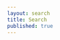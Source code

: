 ```yaml
---
layout: search
title: Search
published: true
---
```


<script src="https://www.gstatic.com/firebasejs/4.8.0/firebase.js"></script>

<script>
var config = {
  apiKey: "AIzaSyDevLM4q4OFtIS2KvxuPUm4vE_1T_-f9NY",
  authDomain: "meenta-development.firebaseapp.com",
  databaseURL: "https://meenta-development.firebaseio.com",
  projectId: "meenta-development",
  storageBucket: "meenta-development.appspot.com",
  messagingSenderId: "521551258641"
};
firebase.initializeApp(config);
</script>

<link href="https://app.meenta.io/css/vendors.css" rel="stylesheet">
<link href="https://app.meenta.io/css/app.css" rel="stylesheet">
<script src="https://app.meenta.io/scripts/vendors.js"></script>
<script src="https://app.meenta.io/scripts/core.js"></script>
<script src="https://app.meenta.io/find/templates.js"></script>
<script src="https://app.meenta.io/find/app.js"></script>
<script src="https://app.meenta.io/scripts/modals.js"></script>

<!-- Setup the view -->
<div ui-view></div>

<br>
<br>

<script>
  angular.element(document).ready(function () {
    Keen.ready(function () {
      console.log('Bootstrapping Ng /w Keen');
      angular.bootstrap(document, ['app']);
    });
});
</script>
